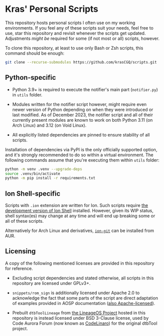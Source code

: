 # Kras' Personal Scripts

This repository hosts personal scripts I often use on my working environments. If you feel any of these scripts suit your needs, feel free to use, star this repository and revisit whenever the scripts get updated. Adjustments _might be_ required for some (if not most or all) scripts, however.

To clone this repository, at least to use only Bash or Zsh scripts, this command should be enough:

```bash
git clone --recurse-submodules https://github.com/krasCGQ/scripts.git
```


## Python-specific

* Python 3.9+ is required to execute the notifier's main part (`notifier.py`) in `utils` folder.

* Modules written for the notifier script however, might require even newer version of Python depending on when they were introduced or last modified. As of December 2023, the notifier script and all of their currently present modules are known to work on both Python 3.11 (on Arch Linux) and 3.12 (on Void Linux).

* All explicitly listed dependencies are pinned to ensure stability of all scripts.

Installation of dependencies via PyPI is the only officially supported option, and it's strongly recommended to do so within a virtual environment. The following commands assume that you're executing them within `utils` folder:

```bash
python -m venv .venv --upgrade-deps
source .venv/bin/activate
python -m pip install -r requirements.txt
```


## Ion Shell-specific

Scripts with `.ion` extension are written for Ion. Such scripts require [the development version of Ion Shell](https://gitlab.redox-os.org/redox-os/ion/#installation) installed. However, given its WIP status, shell syntax(es) may change at any time and will end up breaking some or all of these scripts.

Alternatively for Arch Linux and derivatives, [`ion-git`](https://aur.archlinux.org/packages/ion-git) can be installed from AUR.


## Licensing

A copy of the following mentioned licenses are provided in this repository for reference.

* Excluding script dependencies and stated otherwise, all scripts in this repository are licensed under GPLv3+.

* `snippets/rom_sign` is additionally licensed under Apache 2.0 to acknowledge the fact that some parts of the script are direct adaptation of examples provided in AOSP documentation ([also Apache-licensed](https://source.android.com/license)).

* Prebuilt `dtbToolLineage` from [the LineageOS Project](https://www.lineageos.org) hosted in this repository is instead licensed under BSD 3-Clause license, used by Code Aurora Forum (now known as [CodeLinaro](https://www.codelinaro.org)) for the original dtbTool project.
